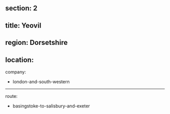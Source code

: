 ﻿section: 2
----
title: Yeovil
----
region: Dorsetshire
----
location: 
----
company:
- london-and-south-western
----
route:
- basingstoke-to-salisbury-and-exeter
